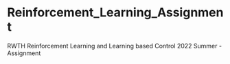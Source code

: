 # Reinforcement_Learning_Assignment
RWTH Reinforcement Learning and Learning based Control 2022 Summer - Assignment
